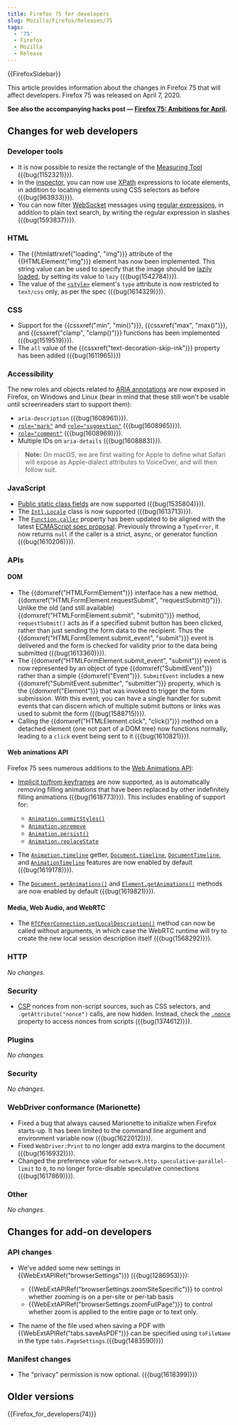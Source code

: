 ```yaml
---
title: Firefox 75 for developers
slug: Mozilla/Firefox/Releases/75
tags:
  - '75'
  - Firefox
  - Mozilla
  - Release
---
```

{{FirefoxSidebar}}

This article provides information about the changes in Firefox 75 that will affect developers. Firefox 75 was released on April 7, 2020.

**See also the accompanying hacks post — [Firefox 75: Ambitions for April](https://hacks.mozilla.org/2020/04/firefox-75-ambitions-for-april/).**

## Changes for web developers

### Developer tools

- It is now possible to resize the rectangle of the [Measuring Tool](https://firefox-source-docs.mozilla.org/devtools-user/measure_a_portion_of_the_page/index.html) ({{bug(1152321)}}).
- In the [inspector](https://firefox-source-docs.mozilla.org/devtools-user/page_inspector/index.html), you can now use [XPath](/en-US/docs/Web/XPath) expressions to locate elements, in addition to locating elements using CSS selectors as before ({{bug(963933)}}).
- You can now filter [WebSocket](/en-US/docs/Web/API/WebSockets_API) messages using [regular expressions](/en-US/docs/Web/JavaScript/Guide/Regular_Expressions), in addition to plain text search, by writing the regular expression in slashes ({{bug(1593837)}}).

### HTML

- The {{htmlattrxref("loading", "img")}} attribute of the {{HTMLElement("img")}} element has now been implemented. This string value can be used to specify that the image should be [lazily loaded](/en-US/docs/Web/Performance/Lazy_loading), by setting its value to `lazy` ({{bug(1542784)}}).
- The value of the [`<style>`](/en-US/docs/Web/HTML/Element/style) element's `type` attribute is now restricted to `text/css` only, as per the spec ({{bug(1614329)}}).

### CSS

- Support for the {{cssxref("min", "min()")}}, {{cssxref("max", "max()")}}, and {{cssxref("clamp", "clamp()")}} functions has been implemented ({{bug(1519519)}}).
- The `all` value of the {{cssxref("text-decoration-skip-ink")}} property has been added ({{bug(1611965)}})

### Accessibility

The new roles and objects related to [ARIA annotations](/en-US/docs/Web/Accessibility/ARIA/Annotations) are now exposed in Firefox, on Windows and Linux (bear in mind that these still won't be usable until screenreaders start to support them):

- `aria-description` ({{bug(1608961)}}).
- [`role="mark"`](/en-US/docs/Web/Accessibility/ARIA/Roles/Mark_role) and [`role="suggestion"`](/en-US/docs/Web/Accessibility/ARIA/Roles/Suggestion_role) ({{bug(1608965)}}).
- [`role="comment"`](/en-US/docs/Web/Accessibility/ARIA/Roles/Comment_role) ({{bug(1608969)}}).
- Multiple IDs on `aria-details` ({{bug(1608883)}}).

> **Note:** On macOS, we are first waiting for Apple to define what Safari will expose as Apple-dialect attributes to VoiceOver, and will then follow suit.

### JavaScript

- [Public static class fields](/en-US/docs/Web/JavaScript/Reference/Classes/Public_class_fields#public_static_fields) are now supported ({{bug(1535804)}}).
- The [`Intl.Locale`](/en-US/docs/Web/JavaScript/Reference/Global_Objects/Intl/Locale) class is now supported ({{bug(1613713)}}).
- The [`Function.caller`](/en-US/docs/Web/JavaScript/Reference/Global_Objects/Function/caller) property has been updated to be aligned with the latest [ECMAScript spec proposal](https://github.com/claudepache/es-legacy-function-reflection). Previously throwing a `TypeError`, it now returns `null` if the caller is a strict, async, or generator function ({{bug(1610206)}}).

### APIs

#### DOM

- The {{domxref("HTMLFormElement")}} interface has a new method, {{domxref("HTMLFormElement.requestSubmit", "requestSubmit()")}}. Unlike the old (and still available) {{domxref("HTMLFormElement.submit", "submit()")}} method, `requestSubmit()` acts as if a specified submit button has been clicked, rather than just sending the form data to the recipient. Thus the {{domxref("HTMLFormElement.submit_event", "submit")}} event is delivered and the form is checked for validity prior to the data being submitted ({{bug(1613360)}}).
- The {{domxref("HTMLFormElement.submit_event", "submit")}} event is now represented by an object of type {{domxref("SubmitEvent")}} rather than a simple {{domxref("Event")}}. `SubmitEvent` includes a new {{domxref("SubmitEvent.submitter", "submitter")}} property, which is the {{domxref("Element")}} that was invoked to trigger the form submission. With this event, you can have a single handler for submit events that can discern which of multiple submit buttons or links was used to submit the form ({{bug(1588715)}}).
- Calling the {{domxref("HTMLElement.click", "click()")}} method on a detached element (one not part of a DOM tree) now functions normally, leading to a `click` event being sent to it ({{bug(1610821)}}).

#### Web animations API

Firefox 75 sees numerous additions to the [Web Animations API](/en-US/docs/Web/API/Web_Animations_API):

- [Implicit to/from keyframes](/en-US/docs/Web/API/Web_Animations_API/Keyframe_Formats#implicit_tofrom_keyframes) are now supported, as is automatically removing filling animations that have been replaced by other indefinitely filling animations ({{bug(1618773)}}). This includes enabling of support for:

  - [`Animation.commitStyles()`](/en-US/docs/Web/API/Animation/commitStyles)
  - [`Animation.onremove`](/en-US/docs/Web/API/Animation/remove_event)
  - [`Animation.persist()`](/en-US/docs/Web/API/Animation/persist)
  - [`Animation.replaceState`](/en-US/docs/Web/API/Animation/replaceState)

- The [`Animation.timeline`](/en-US/docs/Web/API/Animation/timeline) getter, [`Document.timeline`](/en-US/docs/Web/API/Document/timeline), [`DocumentTimeline`](/en-US/docs/Web/API/DocumentTimeline), and [`AnimationTimeline`](/en-US/docs/Web/API/AnimationTimeline) features are now enabled by default ({{bug(1619178)}}).
- The [`Document.getAnimations()`](/en-US/docs/Web/API/Document/getAnimations) and [`Element.getAnimations()`](/en-US/docs/Web/API/Element/getAnimations) methods are now enabled by default ({{bug(1619821)}}).

#### Media, Web Audio, and WebRTC

- The [`RTCPeerConnection.setLocalDescription()`](/en-US/docs/Web/API/RTCPeerConnection/setLocalDescription) method can now be called without arguments, in which case the WebRTC runtime will try to create the new local session description itself ({{bug(1568292)}}).

### HTTP

_No changes._

### Security

- [CSP](/en-US/docs/Web/HTTP/CSP) nonces from non-script sources, such as CSS selectors, and  `.getAttribute("nonce")` calls, are now hidden. Instead, check the [`.nonce`](/en-US/docs/Web/API/HTMLElement/nonce) property to access nonces from scripts ({{bug(1374612)}}).

### Plugins

_No changes._

### Security

_No changes._

### WebDriver conformance (Marionette)

- Fixed a bug that always caused Marionette to initialize when Firefox starts-up. It has been limited to the command line argument and environment variable now ({{bug(1622012)}}).
- Fixed `WebDriver:Print` to no longer add extra margins to the document ({{bug(1616932)}}).
- Changed the preference value for `network.http.speculative-parallel-limit` to `0`, to no longer force-disable speculative connections ({{bug(1617869)}}).

### Other

_No changes._

## Changes for add-on developers

### API changes

- We've added some new settings in {{WebExtAPIRef("browserSettings")}} ({{bug(1286953)}}):

  - {{WebExtAPIRef("browserSettings.zoomSiteSpecific")}} to control whether zooming is on a per-site or per-tab basis
  - {{WebExtAPIRef("browserSettings.zoomFullPage")}} to control whether zoom is applied to the entire page or to text only.

- The name of the file used when saving a PDF with {{WebExtAPIRef("tabs.saveAsPDF")}} can be specified using `toFileName` in the type `tabs.PageSettings`.({{bug(1483590)}})

### Manifest changes

- The "privacy" permission is now optional. ({{bug(1618399)}})

## Older versions

{{Firefox_for_developers(74)}}
